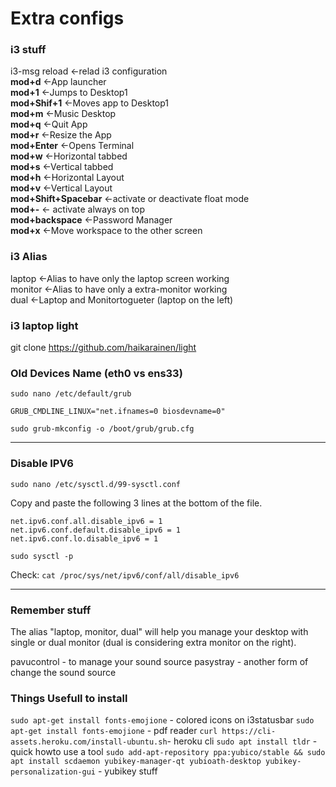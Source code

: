 # Extra configs

### i3 stuff
  i3-msg reload <-relad i3 configuration  
  **mod+d** <-App launcher  
  **mod+1** <-Jumps to Desktop1  
  **mod+Shif+1** <-Moves app to Desktop1  
  **mod+m** <-Music Desktop  
  **mod+q** <-Quit App  
  **mod+r** <-Resize the App  
  **mod+Enter** <-Opens Terminal  
  **mod+w** <-Horizontal tabbed  
  **mod+s** <-Vertical tabbed  
  **mod+h** <-Horizontal Layout  
  **mod+v** <-Vertical Layout  
  **mod+Shift+Spacebar** <-activate or deactivate float mode  
  **mod+-** <- activate always on top  
  **mod+backspace** <-Password Manager  
  **mod+x** <-Move workspace to the other screen  

### i3 Alias
  laptop <-Alias to have only the laptop screen working  
  monitor <-Alias to have only a extra-monitor working  
  dual <-Laptop and Monitortogueter (laptop on the left)  

### i3 laptop light
git clone https://github.com/haikarainen/light


### Old Devices Name (eth0 vs ens33)

`sudo nano /etc/default/grub`

`GRUB_CMDLINE_LINUX="net.ifnames=0 biosdevname=0"`

`sudo grub-mkconfig -o /boot/grub/grub.cfg`

---
### Disable IPV6

`sudo nano /etc/sysctl.d/99-sysctl.conf`  

Copy and paste the following 3 lines at the bottom of the file.

```
net.ipv6.conf.all.disable_ipv6 = 1
net.ipv6.conf.default.disable_ipv6 = 1
net.ipv6.conf.lo.disable_ipv6 = 1
```

`sudo sysctl -p`

Check:  `cat /proc/sys/net/ipv6/conf/all/disable_ipv6`

---
### Remember stuff
The alias "laptop, monitor, dual" will help you manage your desktop with single or dual monitor (dual is considering extra monitor on the right).

pavucontrol - to manage your sound source
pasystray - another form of change the sound source

### Things Usefull to install
`sudo apt-get install fonts-emojione` - colored icons on i3statusbar
`sudo apt-get install fonts-emojione` - pdf reader
`curl https://cli-assets.heroku.com/install-ubuntu.sh`- heroku cli
`sudo apt install tldr` - quick howto use a tool
`sudo add-apt-repository ppa:yubico/stable && sudo apt install scdaemon yubikey-manager-qt yubioath-desktop yubikey-personalization-gui` - yubikey stuff
